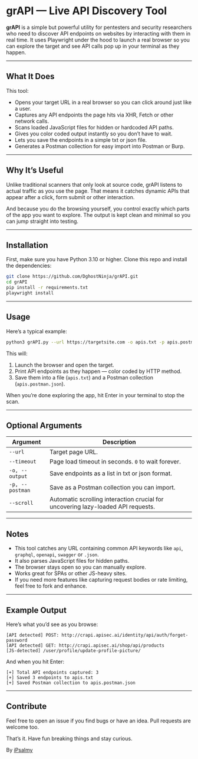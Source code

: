 # grAPI — Live API Discovery Tool

**grAPI** is a simple but powerful utility for pentesters and security researchers who need to discover API endpoints on websites by interacting with them in real time. It uses Playwright under the hood to launch a real browser so you can explore the target and see API calls pop up in your terminal as they happen.

---

## What It Does

This tool:

* Opens your target URL in a real browser so you can click around just like a user.
* Captures any API endpoints the page hits via XHR, Fetch or other network calls.
* Scans loaded JavaScript files for hidden or hardcoded API paths.
* Gives you color coded output instantly so you don’t have to wait.
* Lets you save the endpoints in a simple txt or json file.
* Generates a Postman collection for easy import into Postman or Burp.

---

## Why It’s Useful

Unlike traditional scanners that only look at source code, grAPI listens to actual traffic as you use the page. That means it catches dynamic APIs that appear after a click, form submit or other interaction.

And because you do the browsing yourself, you control exactly which parts of the app you want to explore. The output is kept clean and minimal so you can jump straight into testing.

---

## Installation

First, make sure you have Python 3.10 or higher. Clone this repo and install the dependencies:

```bash
git clone https://github.com/DghostNinja/grAPI.git
cd grAPI
pip install -r requirements.txt
playwright install
```

---

## Usage

Here’s a typical example:

```bash
python3 grAPI.py --url https://targetsite.com -o apis.txt -p apis.postman.json
```

This will:

1. Launch the browser and open the target.
2. Print API endpoints as they happen — color coded by HTTP method.
3. Save them into a file (`apis.txt`) and a Postman collection (`apis.postman.json`).

When you’re done exploring the app, hit Enter in your terminal to stop the scan.

---

## Optional Arguments

| Argument        | Description                                        |
| --------------- | -------------------------------------------------- |
| `--url`         | Target page URL.                                   |
| `--timeout`     | Page load timeout in seconds. `0` to wait forever. |
| `-o, --output`  | Save endpoints as a list in txt or json format.    |
| `-p, --postman` | Save as a Postman collection you can import.       |
| `--scroll`      | Automatic scrolling interaction crucial for uncovering lazy-loaded API requests.|

---

## Notes

* This tool catches any URL containing common API keywords like `api`, `graphql`, `openapi`, `swagger` or `.json`.
* It also parses JavaScript files for hidden paths.
* The browser stays open so you can manually explore.
* Works great for SPAs or other JS-heavy sites.
* If you need more features like capturing request bodies or rate limiting, feel free to fork and enhance.

---

## Example Output

Here’s what you’d see as you browse:

```
[API detected] POST: http://crapi.apisec.ai/identity/api/auth/forget-password
[API detected] GET: http://crapi.apisec.ai/shop/api/products
[JS-detected] /user/profile/update-profile-picture/
```

And when you hit Enter:

```
[+] Total API endpoints captured: 3
[+] Saved 3 endpoints to apis.txt
[+] Saved Postman collection to apis.postman.json
```

---

## Contribute

Feel free to open an issue if you find bugs or have an idea. Pull requests are welcome too.

That’s it. Have fun breaking things and stay curious.

By [iPsalmy](https://github.com/DghostNinja)
